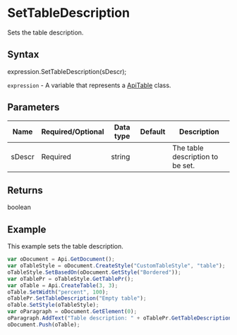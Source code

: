 # SetTableDescription

Sets the table description.

## Syntax

expression.SetTableDescription(sDescr);

`expression` - A variable that represents a [ApiTable](../ApiTable.md) class.

## Parameters

| **Name** | **Required/Optional** | **Data type** | **Default** | **Description** |
| ------------- | ------------- | ------------- | ------------- | ------------- |
| sDescr | Required | string |  | The table description to be set. |

## Returns

boolean

## Example

This example sets the table description.

```javascript
var oDocument = Api.GetDocument();
var oTableStyle = oDocument.CreateStyle("CustomTableStyle", "table");
oTableStyle.SetBasedOn(oDocument.GetStyle("Bordered"));
var oTablePr = oTableStyle.GetTablePr();
var oTable = Api.CreateTable(3, 3);
oTable.SetWidth("percent", 100);
oTablePr.SetTableDescription("Empty table");
oTable.SetStyle(oTableStyle);
var oParagraph = oDocument.GetElement(0);
oParagraph.AddText("Table description: " + oTablePr.GetTableDescription());
oDocument.Push(oTable);
```
